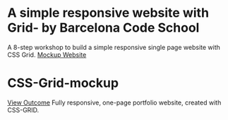 # A simple responsive website with Grid- by Barcelona Code School
A 8-step workshop to build a simple responsive single page website with CSS Grid.
[Mockup Website](https://gk3000.github.io/Grid-Simple-Workshop/08/index.html)

# CSS-Grid-mockup
[View Outcome](https://dianavile.github.io/CSS-Grid-mockup/)
Fully responsive, one-page portfolio website, created with CSS-GRID.

